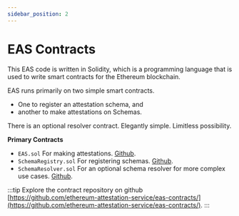 ```yaml
---
sidebar_position: 2
---
```


# EAS Contracts
This EAS code is written in Solidity, which is a programming language that is used to write smart contracts for the Ethereum blockchain. 

EAS runs primarily on two simple smart contracts.
- One to register an attestation schema, and 
- another to make attestations on Schemas. 

There is an optional resolver contract. Elegantly simple. Limitless possibility.

**Primary Contracts**
- `EAS.sol` For making attestations. [Github](https://github.com/ethereum-attestation-service/eas-contracts/blob/master/contracts/EAS.sol). 
- `SchemaRegistry.sol` For registering schemas. [Github](https://github.com/ethereum-attestation-service/eas-contracts/blob/master/contracts/EAS.sol).
- `SchemaResolver.sol` For an optional schema resolver for more complex use cases. [Github](https://github.com/ethereum-attestation-service/eas-contracts/blob/master/contracts/resolver/SchemaResolver.sol).

:::tip Explore the contract repository on github
[https://github.com/ethereum-attestation-service/eas-contracts/](https://github.com/ethereum-attestation-service/eas-contracts/). 
:::
